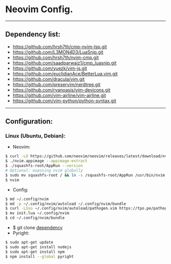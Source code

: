 # Neovim Config.
---
## <a name="dependency">Dependency list:</a>
+ https://github.com/hrsh7th/cmp-nvim-lsp.git
+ https://github.com/L3MON4D3/LuaSnip.git
+ https://github.com/hrsh7th/nvim-cmp.git
+ https://github.com/saadparwaiz1/cmp_luasnip.git
+ https://github.com/yuezk/vim-js.git
+ https://github.com/euclidianAce/BetterLua.vim.git
+ https://github.com/dracula/vim.git
+ https://github.com/preservim/nerdtree.git
+ https://github.com/ryanoasis/vim-devicons.git
+ https://github.com/vim-airline/vim-airline.git
+ https://github.com/vim-python/python-syntax.git
---
## Configuration:
### Linux (Ubuntu, Debian):
+ Neovim:
```bash
$ curl -LO https://github.com/neovim/neovim/releases/latest/download/nvim.appimage
$ ./nvim.appimage --appimage-extract
$ ./squashfs-root/AppRun --version
# Optional: exposing nvim globally
$ sudo mv squashfs-root / && ln -s /squashfs-root/AppRun /usr/bin/nvim
$ nvim
```
+ Config:
```bash
$ md ~/.config/nvim
$ md -p ~/.config/nvim/autoload ~/.config/nvim/bundle
$ curl -LSso ~/.config/nvim/autoload/pathogen.vim https://tpo.pe/pathogen.vim
$ mv init.lua ~/.config/nvim
$ cd ~/.config/nvim/bundle
```
+ $ git clone [dependency](#dependency)
+ Pyright:
```bash
$ sudo apt-get update
$ sudo apt-get install nodejs
$ sudo apt-get install npm
$ npm install --global pyright
```
